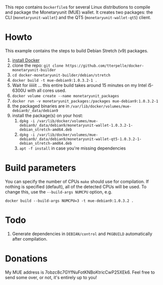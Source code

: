This repo contains `Dockerfile`s for several Linux distributions to compile and package the Monetaryunit (MUE) wallet. It creates two packages: the CLI (`monetaryunit-wallet`) and the QT5 (`monetaryunit-wallet-qt5`) client.

# Howto
This example contains the steps to build Debian Stretch (v9) packages.

1. [install Docker](https://docs.docker.com/engine/installation/linux/docker-ce/debian/)
1. clone the repo: `git clone https://github.com/tterpelle/docker-monetaryunit-builder`
1. `cd docker-monetaryunit-builder/debian/stretch`
1. `docker build -t mue-debian9:1.0.3.2-1 .`
1. Wait for iiiiiit ... this entire build takes around 15 minutes on my Intel i5-6300U with all cores used.
1. `docker volume create --name monetaryunit_packages`
1. `docker run -v monetaryunit_packages:/packages mue-debian9:1.0.3.2-1`
1. the packaged binaries are in `/var/lib/docker/volumes/mue-debian9/_data/debian9`
1. install the package(s) on your host:
    1. `dpkg -i /var/lib/docker/volumes/mue-debian9/_data/debian9/monetaryunit-wallet-1.0.3.2-1-debian_stretch-amd64.deb`
    1. `dpkg -i /var/lib/docker/volumes/mue-debian9/_data/debian9/monetaryunit-wallet-qt5-1.0.3.2-1-debian_stretch-amd64.deb`
    1. `apt -f install` in case you're missing dependencies

# Build parameters
You can specify the number of CPUs `make` should use for compilation. If nothing is specified (default), all of the detected CPUs will be used. To change this, use the `--build-args NUMCPU` option, e.g. 

```
docker build --build-args NUMCPU=3 -t mue-debian9:1.0.3.2 .
```

# Todo
1. Generate dependencies in `DEBIAN/control` and `PKGBUILD` automatically after compilation.

# Donations
My MUE address is 7obzc8c7GYfNuFotKNBoKtricCwP25XEk6. Feel free to send some over, or not, it's entirely up to you!
